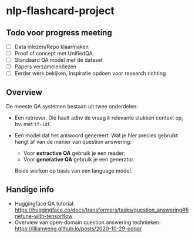 # nlp-flashcard-project

## Todo voor progress meeting

- [ ] Data inlezen/Repo klaarmaken
- [ ] Proof of concept met UnifiedQA
- [ ] Standaard QA model met de dataset
- [ ] Papers verzamelen/lezen
- [ ] Eerder werk bekijken, inspiratie opdoen voor research richting

## Overview

De meeste QA systemen bestaan uit twee onderdelen:

- Een retriever. Die haalt adhv de vraag _k_ relevante stukken context op, bv.
  met `tf-idf`.
- Een model dat het antwoord genereert. Wat je hier precies gebruikt hangt af
  van de manier van question answering:
  - Voor **extractive QA** gebruik je een reader;
  - Voor **generative QA** gebruik je een generator.

  Beide werken op basis van een language model.

## Handige info

- Huggingface QA tutorial: <https://huggingface.co/docs/transformers/tasks/question_answering#finetune-with-tensorflow>
- Overview van open-domain question answering technieken: <https://lilianweng.github.io/posts/2020-10-29-odqa/>

